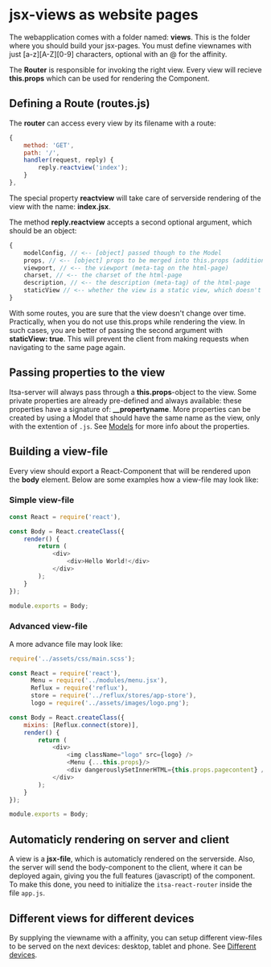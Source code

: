 # jsx-views as website pages
The webapplication comes with a folder named: **views**. This is the folder where you should build your jsx-pages. You must define viewnames with just [a-z][A-Z][0-9] characters, optional with an @ for the affinity.

The **Router** is responsible for invoking the right view. Every view will recieve **this.props** which can be used for rendering the Component.

## Defining a Route (routes.js)
The **router** can access every view by its filename with a route:

```js
{
    method: 'GET',
    path: '/',
    handler(request, reply) {
        reply.reactview('index');
    }
},
```
The special property **reactview** will take care of serverside rendering of the view with the name: **index.jsx**.

The method **reply.reactview** accepts a second optional argument, which should be an object:
```js
{
    modelConfig, // <-- [object] passed though to the Model
    props, // <-- [object] props to be merged into this.props (additional to pre-defined porperties and model-properties)
    viewport, // <-- the viewport (meta-tag on the html-page)
    charset, // <-- the charset of the html-page
    description, // <-- the description (meta-tag) of the html-page
    staticView // <-- whether the view is a static view, which doesn't change
}
```


With some routes, you are sure that the view doesn't change over time. Practically, when you do not use this.props while rendering the view. In such cases, you are better of passing the second argument with **staticView: true**. This will prevent the client from making requests when navigating to the same page again.


## Passing properties to the view
Itsa-server will always pass through a **this.props**-object to the view. Some private properties are already pre-defined and always available: these properties have a signature of: **__propertyname**. More properties can be created by using a Model that should have the same name as the view, only with the extention of `.js`. See [Models](/models) for more info about the properties.

## Building a view-file
Every view should export a React-Component that will be rendered upon the **body** element. Below are some examples how a view-file may look like:

### Simple view-file
```js
const React = require('react'),

const Body = React.createClass({
    render() {
        return (
            <div>
                <div>Hello World!</div>
            </div>
        );
    }
});

module.exports = Body;
```

### Advanced view-file

A more advance file may look like:

```js
require('../assets/css/main.scss');

const React = require('react'),
      Menu = require('../modules/menu.jsx'),
      Reflux = require('reflux'),
      store = require('../reflux/stores/app-store'),
      logo = require('../assets/images/logo.png');

const Body = React.createClass({
    mixins: [Reflux.connect(store)],
    render() {
        return (
            <div>
                <img className="logo" src={logo} />
                <Menu {...this.props}/>
                <div dangerouslySetInnerHTML={this.props.pagecontent} />
            </div>
        );
    }
});

module.exports = Body;
```

## Automaticly rendering on server and client

A view is a **jsx-file**, which is automaticly rendered on the serverside. Also, the server will send the body-component to the client, where it can be deployed again, giving you the full features (javascript) of the component. To make this done, you need to initialize the `itsa-react-router` inside the file `app.js`.

## Different views for different devices

By supplying the viewname with a affinity, you can setup different view-files to be served on the next devices: desktop, tablet and phone. See [Different devices](/different-devices).
